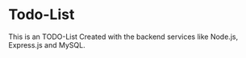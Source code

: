 # Todo-List
This is an TODO-List Created with the backend services like Node.js, Express.js and MySQL.
